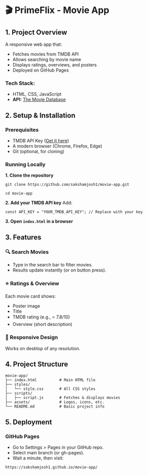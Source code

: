 # 🎬 PrimeFlix - Movie App

## 1. Project Overview

A responsive web app that:
* Fetches movies from TMDB API
* Allows searching by movie name
* Displays ratings, overviews, and posters
* Deployed on GitHub Pages

### Tech Stack:

* HTML, CSS, JavaScript
* **API:** [The Movie Database](https://www.themoviedb.org/)

## 2. Setup & Installation

### Prerequisites

* TMDB API Key ([Get it here](https://www.themoviedb.org/settings/api))
* A modern browser (Chrome, Firefox, Edge)
*  Git (optional, for cloning)

### Running Locally

**1. Clone the repository**

```
git clone https://github.com/sakshamjosh1/movie-app.git
```
```
cd movie-app
```

**2. Add your TMDB API key**
Add:
```
const API_KEY = "YOUR_TMDB_API_KEY"; // Replace with your key
```

**3. Open `index.html` in a browser**

## 3. Features

### 🔍 Search Movies
* Type in the search bar to filter movies.
* Results update instantly (or on button press).

### ⭐ Ratings & Overview

Each movie card shows:
* Poster image
* Title
* TMDB rating (e.g., ⭐ 7.8/10)
* Overview (short description)

### 🎥 Responsive Design
Works on desktop of any resolution.



## 4. Project Structure

```
movie-app/  
├── index.html          # Main HTML file  
├── styles/  
│   └── style.css       # All CSS styles  
├── scripts/  
│   ├── script.js       # Fetches & displays movies 
├── assets/             # Logos, icons, etc.  
└── README.md           # Basic project info  
```


## 5. Deployment

### GitHub Pages

* Go to Settings > Pages in your GitHub repo.
* Select main branch (or gh-pages).
* Wait a minute, then visit:
```
https://sakshamjosh1.github.io/movie-app/
```



